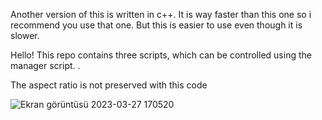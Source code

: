 Another version of this is written in c++. It is way faster than this one so i recommend you use that one. But this is easier to use even though it is slower.


Hello! This repo contains three scripts, which can be controlled using the manager script. .



The aspect ratio is not preserved with this code 








![Ekran görüntüsü 2023-03-27 170520](https://user-images.githubusercontent.com/99341198/227964735-3969cb47-57e7-4641-97dc-e494c853ea78.png)
